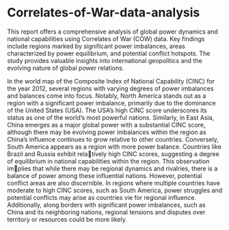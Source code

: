 # Correlates-of-War-data-analysis

This report offers a comprehensive analysis of global power dynamics and national capabilities using Correlates of War (COW) data. Key findings include regions marked by significant power imbalances, areas characterized by power equilibrium, and potential conflict hotspots. The study provides valuable insights into international geopolitics and the evolving nature of global power relations.

In the world map of the Composite Index of National Capability (CINC) for the year 2012, several regions with varying degrees of power imbalances and balances come into focus. Notably, North America stands out as a region with a significant power imbalance, primarily due to the dominance of the United States (USA). The USA’s high CINC score underscores its status as one of the world’s most powerful nations. Similarly, in East Asia, China emerges as a major global power with a substantial CINC score, although there may be evolving power imbalances within the region as China’s influence continues to grow relative to other countries.
Conversely, South America appears as a region with more power balance. Countries like Brazil and Russia exhibit relatively high CINC scores, suggesting a degree of equilibrium in national capabilities within the region. This observation implies that while there may be regional dynamics and rivalries, there is a balance of power among these influential nations. 
However, potential conflict areas are also discernible. In regions where multiple countries have moderate to high CINC scores, such as South America, power struggles and potential conflicts may arise as countries vie for regional influence. Additionally, along borders with significant power imbalances, such as China and its neighboring nations, regional tensions and disputes over territory or resources could be more likely.
